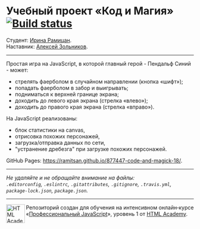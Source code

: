 # Учебный проект «Код и Магия» [![Build status][travis-image]][travis-url]

Студент: [Ирина Рамицан](https://up.htmlacademy.ru/javascript/18/user/877447).<br>
Наставник: [Алексей Зольников](https://htmlacademy.ru/profile/id870391).

---

Простая игра на JavaScript, в которой главный герой - Пендальф Синий - может:
- стрелять фаерболом в случайном направлении (кнопка «шифт»);
- попадать фаерболом в забор и выигрывать;
- подниматься к верхней границе экрана;
- доходить до левого края экрана (стрелка «влево»);
- доходить до правого края экрана (стрелка «вправо»).


На JavaScript реализованы:
- блок статистики на canvas,
- отрисовка похожих персонажей,
- загрузка/отправка данных по сети,
- "устранение дребезга" при загрузке похожих персонажей.

GitHub Pages: https://ramitsan.github.io/877447-code-and-magick-18/.

---

_Не удаляйте и не обращайте внимание на файлы:_<br>
_`.editorconfig`, `.eslintrc`, `.gitattributes`, `.gitignore`, `.travis.yml`, `package-lock.json`, `package.json`._


---

<a href="https://htmlacademy.ru/intensive/javascript"><img align="left" width="50" height="50" alt="HTML Academy" src="https://up.htmlacademy.ru/static/img/intensive/javascript/logo-for-github-2.png"></a>

Репозиторий создан для обучения на интенсивном онлайн‑курсе «[Профессиональный JavaScript](https://htmlacademy.ru/intensive/javascript)», уровень 1 от [HTML Academy](https://htmlacademy.ru).

[travis-image]: https://travis-ci.com/htmlacademy-javascript/877447-code-and-magick-18.svg?branch=master
[travis-url]: https://travis-ci.com/htmlacademy-javascript/877447-code-and-magick-18
